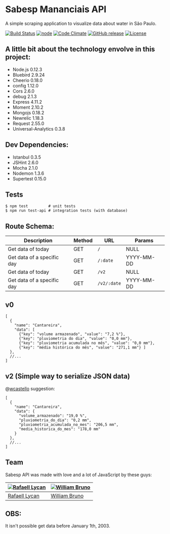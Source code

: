# Sabesp Mananciais API
A simple scraping application to visualize data about water in São Paulo.

[![Build Status](https://travis-ci.org/rafaell-lycan/sabesp-mananciais-api.svg?branch=master)](https://travis-ci.org/rafaell-lycan/sabesp-mananciais-api)
[![node](https://img.shields.io/badge/node-0.12.3-brightgreen.svg)]()
[![Code Climate](https://codeclimate.com/github/rafaell-lycan/sabesp-mananciais-api/badges/gpa.svg)](https://codeclimate.com/github/rafaell-lycan/sabesp-mananciais-api)
[![GitHub release](https://img.shields.io/github/release/rafaell-lycan/sabesp-mananciais-api.svg)]()
[![License](http://img.shields.io/:license-mit-blue.svg)](https://github.com/rafaell-lycan/sabesp-mananciais-api/blob/master/LICENSE)


## A little bit about the technology envolve in this project:
- Node.js 0.12.3
- Bluebird 2.9.24
- Cheerio 0.18.0
- config 1.12.0
- Cors 2.6.0
- debug 2.1.3
- Express 4.11.2
- Moment 2.10.2
- Mongojs 0.18.2
- Newrelic 1.18.3
- Request 2.55.0
- Universal-Analytics 0.3.8


## Dev Dependencies:
- Istanbul 0.3.5
- JSHint 2.6.0
- Mocha 2.1.0
- Nodemon 1.3.6
- Supertest 0.15.0

## Tests
```
$ npm test         # unit tests
$ npm run test-api # integration tests (with database)
```

## Route Schema:
Description                | Method | URL         | Params
---------------------------| ------ | ----------- | ---------
Get data of today          | GET    | `/`         | NULL
Get data of a specific day | GET    | `/:date`    | YYYY-MM-DD
Get data of today          | GET    | `/v2`       | NULL
Get data of a specific day | GET    | `/v2/:date` | YYYY-MM-DD

## v0
```
[
  {
    "name": "Cantareira",
    "data": [
      {"key": "volume armazenado", "value": "7,2 %"},
      {"key": "pluviometria do dia", "value": "0,0 mm"},
      {"key": "pluviometria acumulada no mês", "value": "0,0 mm"},
      {"key": "média histórica do mês", "value": "271,1 mm"} ]
  },
  //...
]
```

## v2 (Simple way to serialize JSON data)
@[wcastello](https://github.com/wcastello) suggestion:
```
[
  {
    "name": "Cantareira",
    "data": {
      "volume_armazenado": "19,0 %",
      "pluviometria_do_dia": "0,2 mm",
      "pluviometria_acumulada_no_mes": "206,5 mm",
      "media_historica_do_mes": "178,0 mm"
    }
  },
  //...
]
```

## Team

Sabesp API was made with love and a lot of JavaScript by these guys:

[![Rafaell Lycan](https://avatars2.githubusercontent.com/u/1516450?v=3&s=70)](http://rafaell-lycan.github.io) | [![William Bruno](https://avatars2.githubusercontent.com/u/1443932?v=3&s=70)](http://wbruno.com.br)
--- | --- |
[Rafaell Lycan](http://rafaell-lycan.github.io) | [William Bruno](http://wbruno.com.br)

## OBS:
It isn't possible get data before January 1th, 2003.
